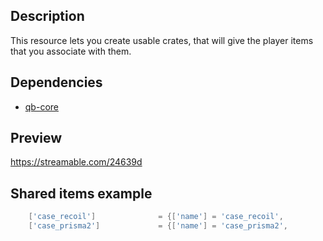 ## Description
This resource lets you create usable crates, that will give the player items that you associate with them.

## Dependencies
- [qb-core](https://github.com/qbcore-framework/qb-core)
## Preview
https://streamable.com/24639d

## Shared items example
```lua
	['case_recoil'] 			 = {['name'] = 'case_recoil', 				['label'] = 'Recoil Case', 				['weight'] = 2000, 		['type'] = 'item', 		['image'] = 'case_recoil.png', 		['unique'] = true, 		['useable'] = true, 	['shouldClose'] = true,	   ['combinable'] = nil,   ['description'] = 'A prize awaits inside.'},
    ['case_prisma2'] 			 = {['name'] = 'case_prisma2', 				['label'] = 'Prisma 2 Case', 				['weight'] = 2000, 		['type'] = 'item', 		['image'] = 'case_recoil.png', 		['unique'] = true, 		['useable'] = true, 	['shouldClose'] = true,	   ['combinable'] = nil,   ['description'] = 'A prize awaits inside.'},
```
